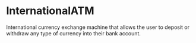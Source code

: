 # InternationalATM
International currency exchange machine that allows the user to deposit or withdraw any type of currency into their bank account.
